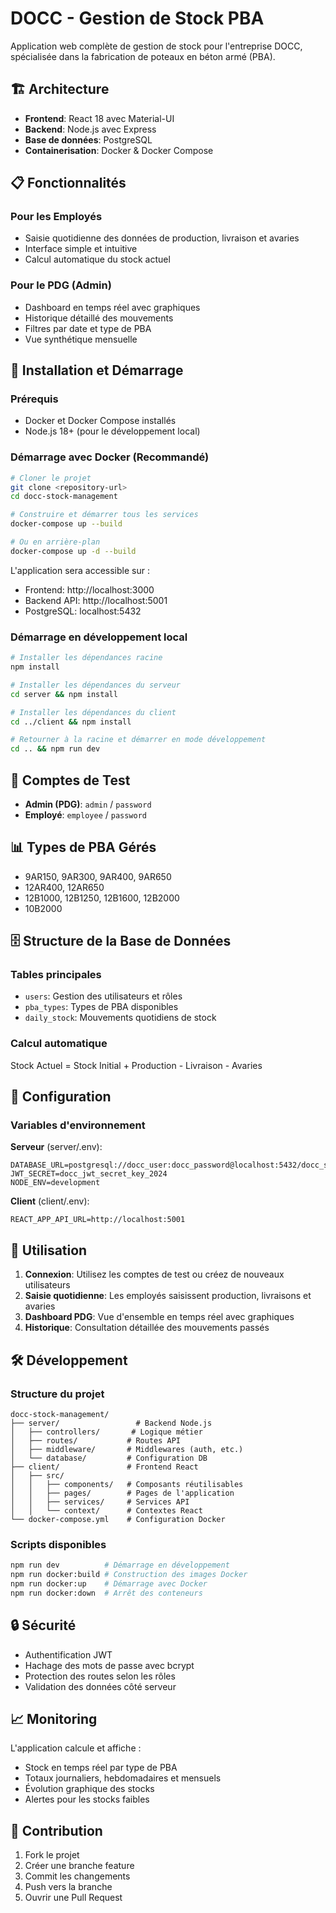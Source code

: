 # DOCC - Gestion de Stock PBA

Application web complète de gestion de stock pour l'entreprise DOCC, spécialisée dans la fabrication de poteaux en béton armé (PBA).

## 🏗️ Architecture

- **Frontend**: React 18 avec Material-UI
- **Backend**: Node.js avec Express
- **Base de données**: PostgreSQL
- **Containerisation**: Docker & Docker Compose

## 📋 Fonctionnalités

### Pour les Employés
- Saisie quotidienne des données de production, livraison et avaries
- Interface simple et intuitive
- Calcul automatique du stock actuel

### Pour le PDG (Admin)
- Dashboard en temps réel avec graphiques
- Historique détaillé des mouvements
- Filtres par date et type de PBA
- Vue synthétique mensuelle

## 🚀 Installation et Démarrage

### Prérequis
- Docker et Docker Compose installés
- Node.js 18+ (pour le développement local)

### Démarrage avec Docker (Recommandé)

```bash
# Cloner le projet
git clone <repository-url>
cd docc-stock-management

# Construire et démarrer tous les services
docker-compose up --build

# Ou en arrière-plan
docker-compose up -d --build
```

L'application sera accessible sur :
- Frontend: http://localhost:3000
- Backend API: http://localhost:5001
- PostgreSQL: localhost:5432

### Démarrage en développement local

```bash
# Installer les dépendances racine
npm install

# Installer les dépendances du serveur
cd server && npm install

# Installer les dépendances du client
cd ../client && npm install

# Retourner à la racine et démarrer en mode développement
cd .. && npm run dev
```

## 👥 Comptes de Test

- **Admin (PDG)**: `admin` / `password`
- **Employé**: `employee` / `password`

## 📊 Types de PBA Gérés

- 9AR150, 9AR300, 9AR400, 9AR650
- 12AR400, 12AR650
- 12B1000, 12B1250, 12B1600, 12B2000
- 10B2000

## 🗄️ Structure de la Base de Données

### Tables principales
- `users`: Gestion des utilisateurs et rôles
- `pba_types`: Types de PBA disponibles
- `daily_stock`: Mouvements quotidiens de stock

### Calcul automatique
Stock Actuel = Stock Initial + Production - Livraison - Avaries

## 🔧 Configuration

### Variables d'environnement

**Serveur** (server/.env):
```
DATABASE_URL=postgresql://docc_user:docc_password@localhost:5432/docc_stock
JWT_SECRET=docc_jwt_secret_key_2024
NODE_ENV=development
```

**Client** (client/.env):
```
REACT_APP_API_URL=http://localhost:5001
```

## 📱 Utilisation

1. **Connexion**: Utilisez les comptes de test ou créez de nouveaux utilisateurs
2. **Saisie quotidienne**: Les employés saisissent production, livraisons et avaries
3. **Dashboard PDG**: Vue d'ensemble en temps réel avec graphiques
4. **Historique**: Consultation détaillée des mouvements passés

## 🛠️ Développement

### Structure du projet
```
docc-stock-management/
├── server/                 # Backend Node.js
│   ├── controllers/       # Logique métier
│   ├── routes/           # Routes API
│   ├── middleware/       # Middlewares (auth, etc.)
│   └── database/         # Configuration DB
├── client/               # Frontend React
│   ├── src/
│   │   ├── components/   # Composants réutilisables
│   │   ├── pages/        # Pages de l'application
│   │   ├── services/     # Services API
│   │   └── context/      # Contextes React
└── docker-compose.yml    # Configuration Docker
```

### Scripts disponibles
```bash
npm run dev          # Démarrage en développement
npm run docker:build # Construction des images Docker
npm run docker:up    # Démarrage avec Docker
npm run docker:down  # Arrêt des conteneurs
```

## 🔒 Sécurité

- Authentification JWT
- Hachage des mots de passe avec bcrypt
- Protection des routes selon les rôles
- Validation des données côté serveur

## 📈 Monitoring

L'application calcule et affiche :
- Stock en temps réel par type de PBA
- Totaux journaliers, hebdomadaires et mensuels
- Évolution graphique des stocks
- Alertes pour les stocks faibles

## 🤝 Contribution

1. Fork le projet
2. Créer une branche feature
3. Commit les changements
4. Push vers la branche
5. Ouvrir une Pull Request